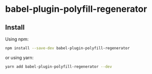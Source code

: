 # babel-plugin-polyfill-regenerator

## Install

Using npm:

```sh
npm install --save-dev babel-plugin-polyfill-regenerator
```

or using yarn:

```sh
yarn add babel-plugin-polyfill-regenerator --dev
```
